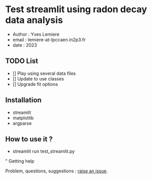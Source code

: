 # Test streamlit using radon decay data analysis

* Author : Yves Lemiere
* email  : lemiere-at-lpccaen.in2p3.fr
* date   : 2023


## TODO List

 - [] Play using several data files
 - [] Update to use classes
 - [] Upgrade fit options


## Installation

 - streamlit
 - matplotlib
 - argparse

## How to use it ?

 - streamlit run test_streamlit.py


" Getting help

Problem, questions, suggestions : [raise an issue](https://github.com/lemiere/.../issues).